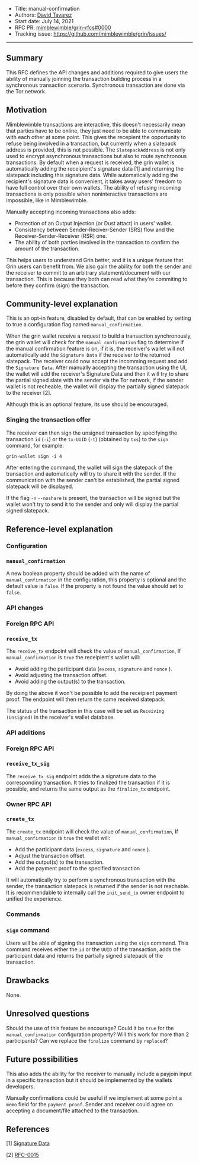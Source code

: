 - Title: manual-confirmation
- Authors: [David Tavarez](mailto:david@punksec.com)
- Start date: July 14, 2021
- RFC PR: [mimblewimble/grin-rfcs#0000](https://github.com/mimblewimble/grin-rfcs/pull/)
- Tracking issue: https://github.com/mimblewimble/grin/issues/

---

## Summary
[summary]: #summary

This RFC defines the API changes and additions required to give users the ability of manually joinning the transaction building process in a synchronous transaction scenario. Synchronous transaction are done via the Tor network.

## Motivation
[motivation]: #motivation

Mimblewimble transactions are interactive, this doesn't necessarily mean that parties have to be online, they just need to be able to communicate with each other at some point. This gives the recepient the opportunity to refuse being involved in a transaction, but currently when a slatepack address is provided, this is not possible. The `SlatepackAddress` is not only used to encrypt asynchronous transactions but also to route synchronous transactions. By default when a request is received, the grin wallet is automatically adding the receipient's signature data [1] and returning the slatepack including this signature data. While automatically adding the recipient's signature data is convenient, it takes away users' freedom to have full control over their own wallets. The ability of refusing incoming transactions is only possible when noninteractive transactions are impossible, like in Mimblewimble.

Manually accepting incoming transactions also adds:

- Protection of an Output Injection (or Dust attact) in users' wallet.
- Consistency between Sender-Reciver-Sender (SRS) flow and the Receiver-Sender-Receiver (RSR) one.
- The ability of both parties involved in the transaction to confirm the amount of the transaction.

This helps users to understand Grin better, and it is a unique feature that Grin users can benefit from. We also gain the ability for both the sender and the receiver to commit to an arbitrary statement/document with our transaction. This is because they both can read what they're commiting to before they confirm (sign) the transaction.

## Community-level explanation
[community-level-explanation]: #community-level-explanation

This is an opt-in feature, disabled by default, that can be enabled by setting to true a configuration flag named `manual_confirmation`.

When the grin wallet receive a request to build a transaction synchronously, the grin wallet will check for the `manual_confirmation` flag to determine if the manual confirmation feature is on, if it is, the receiver's wallet will not automatically add the `Signature Data` if the receiver to the returned slatepack. The receiver could now accept the incomming request and add the `Signature Data`. After manually accepting the transaction using the UI, the wallet will add the receiver's Signature Data and then it will try to share the partial signed slate with the sender via the Tor network, if the sender wallet is not recheable, the wallet will display the partially signed slatepack to the receiver [2].

Although this is an optional feature, its use should be encouraged.

### Singing the transaction offer

The receiver can then sign the unsigned transaction by specifying the transaction `id` (`-i`) or the `tx-UUID` (`-t`) (obtained by `txs`) to the `sign` command, for example:

`grin-wallet sign -i 4`

After entering the command, the wallet will sign the slatepack of the transaction and automatically will try to share it with the sender. If the communication with the sender can't be established, the partial signed slatepack will be displayed.

If the flag `-n` `--noshare` is present, the transaction will be signed but the wallet won't try to send it to the sender and only will display the partial signed slatepack. 

## Reference-level explanation
[reference-level-explanation]: #reference-level-explanation

### Configuration

### `manual_confirmation`

A new boolean property should be added with the name of `manual_confirmation` in the configuration, this property is optional and the default value is `false`. If the property is not found the value should set to `false`.

### API changes

### Foreign RPC API

### `receive_tx`

The `receive_tx` endpoint will check the value of `manual_confirmation`, If `manual_confirmation` is `true` the receipient's wallet will:
- Avoid adding the participant data (`excess`, `signature` and `nonce` ).
- Avoid adjusting the transaction offset.
- Avoid adding the output(s) to the transaction.

By doing the above it won't be possible to add the receipient payment proof. The endpoint will then return the same received slatepack.

The status of the transaction in this case will be set as `Receiving (Unsigned)` in the receiver's wallet database.

### API additions

### Foreign RPC API

### `receive_tx_sig`

The `receive_tx_sig` endpoint adds the a signature data to the corresponding transaction. It tries to finalized the transaction if it is possible, and returns the same output as the `finalize_tx` endpoint.

### Owner RPC API

### `create_tx`

The `create_tx` endpoint will check the value of `manual_confirmation`, If `manual_confirmation` is `true` the wallet will:
- Add the participant data (`excess`, `signature` and `nonce` ).
- Adjust the transaction offset.
- Add the output(s) to the transaction.
- Add the payment proof to the specified transaction
  
It will automatically try to perform a synchronous transaction with the sender, the transaction slatepack is returned if the sender is not reachable. It is recommendable to internally call the `init_send_tx` owner endpoint to unified the experience.

### Commands

### `sign` command

Users will be able of signing the transaction using the `sign` command. This command receives either the `id` or the `UUID` of the transaction, adds the participant data and returns the partially signed slatepack of the transaction.

## Drawbacks
[drawbacks]: #drawbacks

None.

## Unresolved questions
[unresolved-questions]: #unresolved-questions

Should the use of this feature be encourage?
Could it be `true` for the `manual_confirmation` configuration property?
Will this work for more than 2 participants?
Can we replace the `finalize` command by `replaced`?

## Future possibilities
[future-possibilities]: #future-possibilities

This also adds the ability for the receiver to manually include a payjoin input in a specific transaction but it should be implemented by the wallets developers.

Manually confirmations could be useful if we implement at some point a `memo` field for the `payment proof`. Sender and receiver could agree on accepting a document/file attached to the transaction.

## References
[references]: #references


[1] [Signature Data](https://github.com/mimblewimble/grin-rfcs/blob/master/text/0012-compact-slates.md#signature-data)

[2] [RFC-0015](https://github.com/mimblewimble/grin-rfcs/blob/master/text/0015-slatepack.md)
